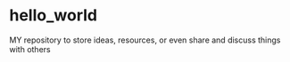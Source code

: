 # hello_world
MY repository to store ideas, resources, or even share and discuss things with others
